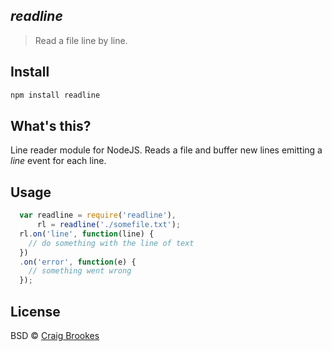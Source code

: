 ## _readline_
> Read a file line by line.

## Install

```sh
npm install readline
```

## What's this?

Line reader module for NodeJS. Reads a file and buffer new lines emitting a _line_ event for each line.

## Usage
```js
  var readline = require('readline'),
      rl = readline('./somefile.txt');
  rl.on('line', function(line) {
    // do something with the line of text
  })
  .on('error', function(e) {
    // something went wrong
  });
```

## License

BSD © [Craig Brookes](http://craigbrookes.com/)
